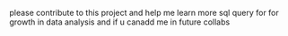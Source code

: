 please contribute  to this project and help me learn more sql query for for growth in data analysis and if u canadd me in future collabs
